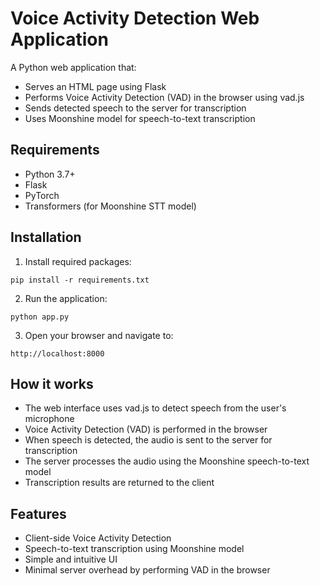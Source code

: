 # Voice Activity Detection Web Application

A Python web application that:
- Serves an HTML page using Flask
- Performs Voice Activity Detection (VAD) in the browser using vad.js
- Sends detected speech to the server for transcription
- Uses Moonshine model for speech-to-text transcription

## Requirements

- Python 3.7+
- Flask
- PyTorch
- Transformers (for Moonshine STT model)

## Installation

1. Install required packages:
```
pip install -r requirements.txt
```

2. Run the application:
```
python app.py
```

3. Open your browser and navigate to:
```
http://localhost:8000
```

## How it works

- The web interface uses vad.js to detect speech from the user's microphone
- Voice Activity Detection (VAD) is performed in the browser
- When speech is detected, the audio is sent to the server for transcription
- The server processes the audio using the Moonshine speech-to-text model
- Transcription results are returned to the client

## Features

- Client-side Voice Activity Detection
- Speech-to-text transcription using Moonshine model
- Simple and intuitive UI
- Minimal server overhead by performing VAD in the browser
